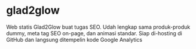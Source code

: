 # glad2glow
Web statis Glad2Glow buat tugas SEO. Udah lengkap sama produk-produk dummy, meta tag SEO on-page, dan animasi standar. Siap di-hosting di GitHub dan langsung ditempelin kode Google Analytics
